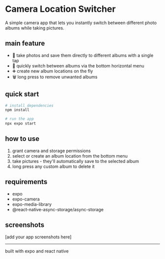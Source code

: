 # Camera Location Switcher

A simple camera app that lets you instantly switch between different photo albums while taking pictures.

## main feature
- 📸 take photos and save them directly to different albums with a single tap
- 🔄 quickly switch between albums via the bottom horizontal menu
- ➕ create new album locations on the fly
- 🗑️ long press to remove unwanted albums

## quick start
```bash
# install dependencies
npm install

# run the app
npx expo start
```

## how to use
1. grant camera and storage permissions
2. select or create an album location from the bottom menu
3. take pictures - they'll automatically save to the selected album
4. long press any custom album to delete it

## requirements
- expo
- expo-camera
- expo-media-library
- @react-native-async-storage/async-storage

## screenshots
[add your app screenshots here]

---
built with expo and react native
